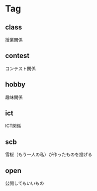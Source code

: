 # Tag

## class
授業関係
<br>

## contest
コンテスト関係
<br>

## hobby
趣味関係
<br>

## ict
ICT関係
<br>

## scb
雪桜（もう一人の私）が作ったものを投げる

## open
公開してもいいもの
